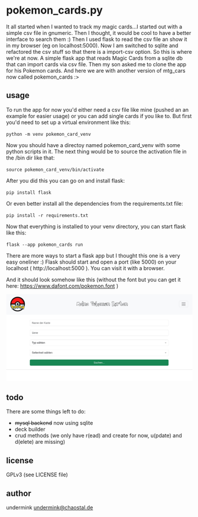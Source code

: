 pokemon_cards.py
================
It all started when I wanted to track my magic cards...I started out with a simple csv file in gnumeric. Then I thought, it would be cool to have a better interface to search them :) Then I used flask to read the csv file an show it in my browser (eg on localhost:5000). Now I am switched to sqlite and refactored the csv stuff so that there is a import-csv option. So this is where we're at now. A simple flask app that reads Magic Cards from a sqlite db that can import cards via csv file. Then my son asked me to clone the app for his Pokemon cards. And here we are with another version of mtg_cars now called pokemon_cards :>

usage
-----
To run the app for now you'd either need a csv file like mine (pushed an an example for easier usage) or you can add single cards if you like to. But first you'd need to set up a virtual environment like this:

`python -m venv pokemon_card_venv`

Now you should have a directoy named pokemon_card_venv with some python scripts in it. The next thing would be to source the activation file in the /bin dir like that:

`source pokemon_card_venv/bin/activate`

After you did this you can go on and install flask:

`pip install flask`

Or even better install all the dependencies from the requirements.txt file:

`pip install -r requirements.txt`

Now that everything is installed to your venv directory, you can start flask like this:

`flask --app pokemon_cards run`

There are more ways to start a flask app but I thought this one is a very easy oneliner :)
Flask should start and open a port (like 5000) on your localhost ( http://localhost:5000 ). You can visit it with a browser.

And it should look somehow like this (without the font but you can get it here: https://www.dafont.com/pokemon.font )

![image of the app](./screenshot_01.jpg)

todo
----
There are some things left to do:
* ~~mysql backend~~ now using sqlite
* deck builder
* crud methods (we only have r(ead) and create for now, u(pdate) and d(elete) are missing)

license
-------
GPLv3 (see LICENSE file)

author
------
undermink <undermink@chaostal.de>
